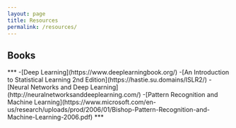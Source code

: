 ```yaml
---
layout: page
title: Resources
permalink: /resources/
---
```

<h2>Books</h2>
***
-[Deep Learning](https://www.deeplearningbook.org/)
-[An Introduction to Statistical Learning 2nd Edition](https://hastie.su.domains/ISLR2/)
-[Neural Networks and Deep Learning](http://neuralnetworksanddeeplearning.com/)
-[Pattern Recognition and Machine Learning](https://www.microsoft.com/en-us/research/uploads/prod/2006/01/Bishop-Pattern-Recognition-and-Machine-Learning-2006.pdf)
***
